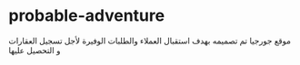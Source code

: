 # probable-adventure
موقع جورجيا تم تصميمه بهدف استقبال العملاء والطلبات الوفيرة لأجل تسجيل العقارات و التحصيل عليها
